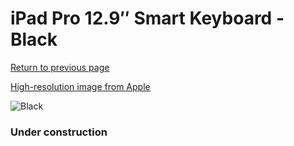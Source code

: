 # iPad Pro 12.9″ Smart Keyboard - Black

[Return to previous page](/ipad_pro129)

[High-resolution image from Apple](https://store.storeimages.cdn-apple.com/8756/as-images.apple.com/is/MJYR2?wid=4500&hei=4500&fmt=png)

<div style="width: 384px"><img src="/everyphone/MJYR2.png" alt="Black"></div>

### Under construction
